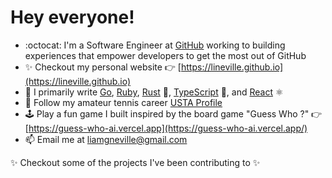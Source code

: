 # Hey everyone!

* :octocat: I'm a Software Engineer at [GitHub](http://github.com/github) working to building experiences that empower developers to get the most out of GitHub
* ✨ Checkout my personal website 👉 [https://lineville.github.io](https://lineville.github.io)
* 🔭 I primarily write [Go](https://go.dev/), [Ruby](https://www.ruby-lang.org/en/), [Rust](https://www.rust-lang.org/) 🦀, [TypeScript](https://www.typescriptlang.org/) 💙, and [React](https://react.dev/) ⚛️
* 🎾 Follow my amateur tennis career [USTA Profile](https://www.usta.com/en/home/play/player-search/profile.html#uaid=2005791848&tab=rankings)
* 🕹️ Play a fun game I built inspired by the board game "Guess Who ?" 👉 [https://guess-who-ai.vercel.app](https://guess-who-ai.vercel.app/)
* 📫 Email me at [liamgneville@gmail.com](mailto:liamgneville@gmail.com)

✨ Checkout some of the projects I've been contributing to ✨
